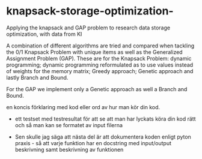 # knapsack-storage-optimization-
Applying the knapsack and GAP problem to research data storage optimization, with data from KI

A combination of different algorithms are tried and compared when tackling the 0/1 Knapsack Problem  with unique items as well as the Generalized Assignment Problem (GAP). These are for the Knapsack Problem: dynamic programming; dynamic programming reformulated as to use values instead of weights for the memory matrix; Greedy approach; Genetic approach and lastly Branch and Bound. 

For the GAP we implement only a Genetic approach as well a Branch and Bound.

 en koncis förklaring med kod eller ord av hur man kör din kod. 
* ett testset med testresultat för att se att man har lyckats köra din kod rätt och så man kan se formatet av input filerna

* Sen skulle jag säga att nästa del är att dokumentera koden enligt pyton praxis - så att varje funktion har en docstring med input/output beskrivning samt beskrivning av funktionen
